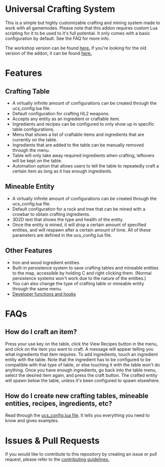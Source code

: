 # Universal Crafting System
This is a simple but highly customizable crafting and mining system made to work with all gamemodes. Please note that this addon requires custom Lua scripting for it to be used to it's full potential. It only comes with a basic configuration by default. See the FAQ for more info.

The workshop version can be found [here.](https://steamcommunity.com/sharedfiles/filedetails/?id=1793133869) If you're looking for the old version of the addon, it can be found [here.](https://github.com/LambdaGaming/Crafting_System/releases/tag/v1.20.3)

# Features
## Crafting Table
- A virtually infinite amount of configurations can be created through the ucs_config.lua file.
- Default configuration for crafting HL2 weapons.
- Accepts any entity as an ingredient or craftable item.
- Ingredients and recipes can be configured to only show up in specific table configurations.
- Menu that shows a list of craftable items and ingredients that are currently on the table.
- Ingredients that are added to the table can be manually removed through the menu.
- Table will only take away required ingredients when crafting, leftovers will be kept on the table.
- Automation option that allows users to tell the table to repeatedly craft a certain item as long as it has enough ingredients.
## Mineable Entity
- A virtually infinite amount of configurations can be created through the ucs_config.lua file.
- Default configuration for a rock and tree that can be mined with a crowbar to obtain crafting ingredients.
- 3D2D text that shows the type and health of the entity.
- Once the entity is mined, it will drop a certain amount of specified entities, and will respawn after a certain amount of time. All of these parameters are defined in the ucs_config.lua file.
## Other Features
- Iron and wood ingredient entities
- Built-in persistence system to save crafting tables and mineable entities to the map, accessible by holding C and right clicking them. (Normal persistence systems won't work due to the nature of the entities.)
- You can also change the type of crafting table or mineable entity through the same menu.
- [Developer functions and hooks](dev.md)

# FAQs
## How do I craft an item?
Press your use key on the table, click the View Recipes button in the menu, and click on the item you want to craft. A message will appear telling you what ingredients that item requires. To add ingredients, touch an ingredient entity with the table. Note that the ingredient has to be configured to be compatible with that type of table, or else touching it with the table won't do anything. Once you have enough ingredients, go back into the table menu, select the desired item again, and press the craft button. The crafted entity will spawn below the table, unless it's been configured to spawn elsewhere.

## How do I create new crafting tables, mineable entities, recipes, ingredients, etc?
Read through the [ucs_config.lua file](lua/autorun/ucs_config.lua). It tells you everything you need to know and gives examples.

# Issues & Pull Requests
 If you would like to contribute to this repository by creating an issue or pull request, please refer to the [contributing guidelines.](https://lambdagaming.github.io/contributing.html)
